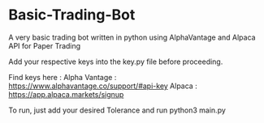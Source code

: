 # Basic-Trading-Bot
A very basic trading bot written in python using AlphaVantage and Alpaca API for Paper Trading

Add your respective keys into the key.py file before proceeding.

Find keys here : 
Alpha Vantage : https://www.alphavantage.co/support/#api-key
Alpaca : https://app.alpaca.markets/signup

To run, just add your desired Tolerance and run python3 main.py
